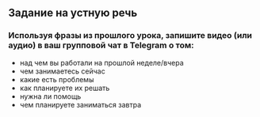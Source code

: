 ## Задание на устную речь

### Используя фразы из прошлого урока, запишите видео (или аудио) в ваш групповой чат в Telegram о том:

- над чем вы работали на прошлой неделе/вчера
- чем занимаетесь сейчас
- какие есть проблемы
- как планируете их решать
- нужна ли помощь 
- чем планируете заниматься завтра
